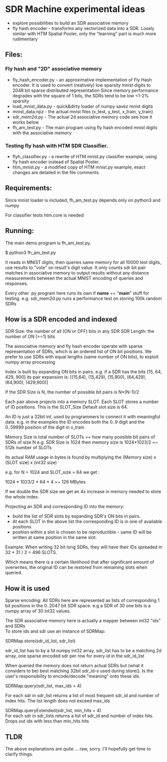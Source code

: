 # SDR Machine experimental ideas

* explore  possibilities to build an SDR associative memory 
* fly hash encoder - transforms any vectorized data into a SDR. Losely similar with HTM Spatial Pooler, only the "learning" part is much more rudimentary


## Files:

### Fly hash and "2D" associative memory

* fly_hash_encoder.py - an approximative implementation of Fly Hash encoder. 
	It is used to convert (reatively) low sparsity mnist digits to 2048 bit sparse distributed representation
	Since memory performance degrades with the square of 1 bits, the SDRs tend to be low <1-2% sparsity
* load_mnist_data.py - quick&dirty loader of numpy savez mnist digits
* mnist_data.npz  - the actual mnist files (x_test, y_test, x_train, y_train) 
* sdr_mem2d.py - The actual 2d associative memory code see how it works below 
* fh_am_test.py - The main program using fly hash encoded mnist digits with the associative memory 

### Testing  fly hash with HTM SDR Classifier.

* flyh_classifier.py - a rewrite of HTM mnist.py classifier example, using fly hash encoder instead of Spatial Pooler. 
* htm_mnist.py - a modified copy of HTM mnist.py example, exact changes are detailed in the file comments.

## Requirements:
Since mnist loader is included, fh_am_test.py depends only on python3 and numpy

For classifier tests htm.core is needed  


## Running: 

The main demo program is fh_am_test.py. 
 
  $ python3 fh_am_test.py

It reads in MNIST digits, then queries same memory for all 10000 test digits, use results to "vote" on result's digit value. 
It only counts sdr bit pair matches in associative memory to output results without any 
distance measurements between the actual MNIST encoding of queries and responses.  

Every other .py program here runs its own if __name__ == "__main__" stuff for testing.
e.g. sdr_mem2d.py runs a performance test on storing 100k random SDRs

## How is a SDR encoded and indexed

SDR Size:   the number of all (ON or OFF) bits in any SDR 
SDR Length: the number of ON (==1) bits

The associative memory and fly hash encoder operate with sparse representation of SDRs, which is an ordered list
of ON bit positions.
We prefer to use SDRs with equal lengths (same number of ON bits), to exploit numpy array processing 

Index is built by expanding ON bits in pairs. 
e.g. if a SDR has the bits [15, 64, 429, 900] its pair expansion is: 
[(15,64), (15,429), (15,900), (64,429), (64,900), (429,900)]

If the SDR Size is N, the number of possible bit pairs is N\*(N-1)/2 

Each pair above projects into a memory SLOT. Each SLOT stores a number of ID positions. This is the SLOT_Size
Default slot size is 64. 

An ID is just a 32bit int, used by programmers to connect it with meaningful data. e.g. in the examples the ID encodes
both the 0..9 digit and the 0..59999 position of the digit in x_train

Memory Size is total number of SLOTs == how many possible bit pairs of SDRs of size N 
e.g. SDR Size is 1024 then memory size is 1024\*1023/2 =~ 512k number of SLOTs

Its actual RAM usage in bytes is found by multiplying the 
(Memory size) x (SLOT size) x (int32 size)

e.g. for N = 1024 and SLOT_size = 64 we get :

1024 \* 1023/2 \* 64 \* 4 =~ 128 MBytes 

If we double the SDR size we get an 4x increase in memory needed to store the whole index.

Projecting an SDR and corresponding ID into the memory: 

* build the list of SDR slots by expanding SDR's ON bits in pairs. 
* At each SLOT in the above list the corresponding ID is in one of available positions
* position within a slot is chosen to be reproductible - same ID will be written at same position in the same slot. 
  
Example:
When writing  32 bit long  SDRs, they will have their IDs spreaded in  32 * 31 / 2 = 496 SLOTS. 

Which means there is a certain likelihood that after significant amount of overwrites, the original ID can be restored from remaining slots when queried. 


## How it is used

Sparse encoding: All SDRs here are represented as lists of corresponding 1 bit positions in the 0..2047 bit SDR space. 
e.g a SDR of 30  one bits is a numpy array of 30 int32 values.

The SDR associative memory here is actually a mapper between int32 "ids" and SDRs  
To store ids and sdr use an instance of SDRMap: 

SDRMap.store(sdr_id_list, sdr_list)

sdr_id_list has to by a 1d numpy int32 array, 
sdr_list has to be a matching 2d array, one sparse encoded sdr per row for every id in the sdr_id_list


When queried the memory does not return actual SDRs but (what it considers to be) best matching 32bit sdr_id-s
used during store(). Is the user's responsibility to encode/decode "meaning" onto these ids.

SDRMap.query(sdr_list, max_ids = 4)

For each sdr in sdr_list returns a list of most frequent sdr_id and number of index hits. The list length does not exceed max_ids 


SDRMap.queryExtended(sdr_list, min_hits = 4)  
For each sdr in sdr_lists returns a list of sdr_id and number of index hits. Drops out ids with less than min_hits hits

## TLDR

The above explanations are quite ... raw, sorry. I'll hopefully get time to clarify things. 
